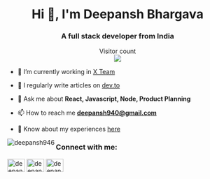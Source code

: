 <h1 align="center">Hi 👋, I'm Deepansh Bhargava</h1>
<h3 align="center">A full stack developer from India</h3>

<p align="center"> 
  Visitor count<br>
  <img src="https://profile-counter.glitch.me/deepansh946/count.svg" />
</p>

- 🔭 I’m currently working in [X Team](https://x-team.com/)

- 📝 I regularly write articles on [dev.to](https://dev.to/deepansh946)

- 💬 Ask me about **React, Javascript, Node, Product Planning**

- 📫 How to reach me **deepansh940@gmail.com**

- 📄 Know about my experiences [here](https://drive.google.com/file/d/1b8YSOA0vx_ZMZ0ijV0jo7soD7Eui7qR8/view?usp=sharing)


<p><img align="left" src="https://github-readme-stats.vercel.app/api/top-langs?username=deepansh946&show_icons=true&locale=en&layout=compact" alt="deepansh946" /></p>


<h3 align="left">Connect with me:</h3>
<p align="left">
<a href="https://dev.to/deepansh946" target="blank"><img align="center" src="https://raw.githubusercontent.com/rahuldkjain/github-profile-readme-generator/master/src/images/icons/Social/devto.svg" alt="deepansh946" height="30" width="40" /></a>
<a href="https://twitter.com/deepansh946" target="blank"><img align="center" src="https://raw.githubusercontent.com/rahuldkjain/github-profile-readme-generator/master/src/images/icons/Social/twitter.svg" alt="deepansh946" height="30" width="40" /></a>
<a href="https://linkedin.com/in/deepansh946" target="blank"><img align="center" src="https://raw.githubusercontent.com/rahuldkjain/github-profile-readme-generator/master/src/images/icons/Social/linked-in-alt.svg" alt="deepansh946" height="30" width="40" /></a>
</p>


